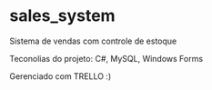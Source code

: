 # sales_system
Sistema de vendas com controle de estoque

Teconolias do projeto: C#, MySQL, Windows Forms

Gerenciado com TRELLO :)